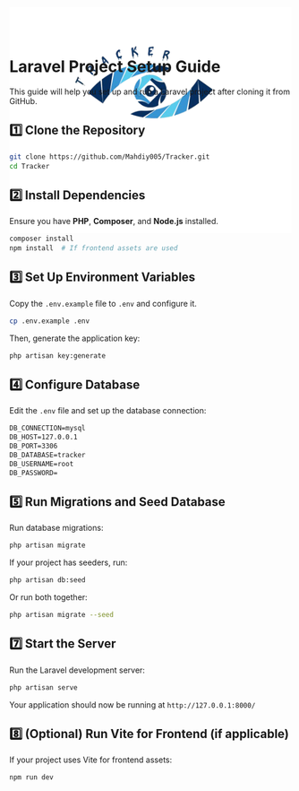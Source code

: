 <p style="height: 50px" align="center"><img src="https://github.com/Mahdiy005/Tracker/blob/main/public/logo.png" width="600" alt="Laravel Logo"></p>


# Laravel Project Setup Guide

This guide will help you set up and run a Laravel project after cloning it from GitHub.

## 1️⃣ Clone the Repository

```sh
git clone https://github.com/Mahdiy005/Tracker.git
cd Tracker
```

## 2️⃣ Install Dependencies

Ensure you have **PHP**, **Composer**, and **Node.js** installed.

```sh
composer install
npm install  # If frontend assets are used
```

## 3️⃣ Set Up Environment Variables

Copy the `.env.example` file to `.env` and configure it.

```sh
cp .env.example .env
```

Then, generate the application key:

```sh
php artisan key:generate
```

## 4️⃣ Configure Database

Edit the `.env` file and set up the database connection:

```env
DB_CONNECTION=mysql
DB_HOST=127.0.0.1
DB_PORT=3306
DB_DATABASE=tracker
DB_USERNAME=root
DB_PASSWORD=
```

## 5️⃣ Run Migrations and Seed Database

Run database migrations:

```sh
php artisan migrate
```

If your project has seeders, run:

```sh
php artisan db:seed
```

Or run both together:

```sh
php artisan migrate --seed
```

## 7️⃣ Start the Server

Run the Laravel development server:

```sh
php artisan serve
```

Your application should now be running at `http://127.0.0.1:8000/`

## 8️⃣ (Optional) Run Vite for Frontend (if applicable)

If your project uses Vite for frontend assets:

```sh
npm run dev
```
